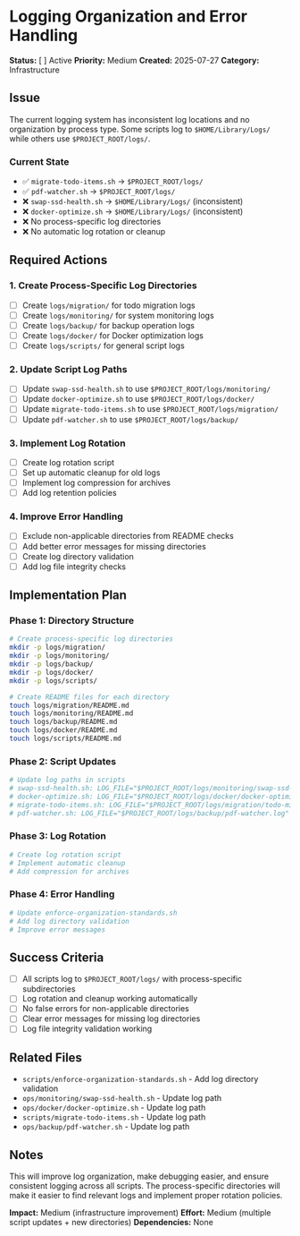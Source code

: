 # Logging Organization and Error Handling

**Status:** [ ] Active
**Priority:** Medium
**Created:** 2025-07-27
**Category:** Infrastructure

## Issue

The current logging system has inconsistent log locations and no organization by process type. Some scripts log to `$HOME/Library/Logs/` while others use `$PROJECT_ROOT/logs/`.

### Current State
- ✅ `migrate-todo-items.sh` → `$PROJECT_ROOT/logs/`
- ✅ `pdf-watcher.sh` → `$PROJECT_ROOT/logs/`
- ❌ `swap-ssd-health.sh` → `$HOME/Library/Logs/` (inconsistent)
- ❌ `docker-optimize.sh` → `$HOME/Library/Logs/` (inconsistent)
- ❌ No process-specific log directories
- ❌ No automatic log rotation or cleanup

## Required Actions

### 1. Create Process-Specific Log Directories
- [ ] Create `logs/migration/` for todo migration logs
- [ ] Create `logs/monitoring/` for system monitoring logs
- [ ] Create `logs/backup/` for backup operation logs
- [ ] Create `logs/docker/` for Docker optimization logs
- [ ] Create `logs/scripts/` for general script logs

### 2. Update Script Log Paths
- [ ] Update `swap-ssd-health.sh` to use `$PROJECT_ROOT/logs/monitoring/`
- [ ] Update `docker-optimize.sh` to use `$PROJECT_ROOT/logs/docker/`
- [ ] Update `migrate-todo-items.sh` to use `$PROJECT_ROOT/logs/migration/`
- [ ] Update `pdf-watcher.sh` to use `$PROJECT_ROOT/logs/backup/`

### 3. Implement Log Rotation
- [ ] Create log rotation script
- [ ] Set up automatic cleanup for old logs
- [ ] Implement log compression for archives
- [ ] Add log retention policies

### 4. Improve Error Handling
- [ ] Exclude non-applicable directories from README checks
- [ ] Add better error messages for missing directories
- [ ] Create log directory validation
- [ ] Add log file integrity checks

## Implementation Plan

### Phase 1: Directory Structure
```bash
# Create process-specific log directories
mkdir -p logs/migration/
mkdir -p logs/monitoring/
mkdir -p logs/backup/
mkdir -p logs/docker/
mkdir -p logs/scripts/

# Create README files for each directory
touch logs/migration/README.md
touch logs/monitoring/README.md
touch logs/backup/README.md
touch logs/docker/README.md
touch logs/scripts/README.md
```

### Phase 2: Script Updates
```bash
# Update log paths in scripts
# swap-ssd-health.sh: LOG_FILE="$PROJECT_ROOT/logs/monitoring/swap-ssd-health.log"
# docker-optimize.sh: LOG_FILE="$PROJECT_ROOT/logs/docker/docker-optimize.log"
# migrate-todo-items.sh: LOG_FILE="$PROJECT_ROOT/logs/migration/todo-migration-$(date +%Y%m%d_%H%M%S).log"
# pdf-watcher.sh: LOG_FILE="$PROJECT_ROOT/logs/backup/pdf-watcher.log"
```

### Phase 3: Log Rotation
```bash
# Create log rotation script
# Implement automatic cleanup
# Add compression for archives
```

### Phase 4: Error Handling
```bash
# Update enforce-organization-standards.sh
# Add log directory validation
# Improve error messages
```

## Success Criteria

- [ ] All scripts log to `$PROJECT_ROOT/logs/` with process-specific subdirectories
- [ ] Log rotation and cleanup working automatically
- [ ] No false errors for non-applicable directories
- [ ] Clear error messages for missing log directories
- [ ] Log file integrity validation working

## Related Files

- `scripts/enforce-organization-standards.sh` - Add log directory validation
- `ops/monitoring/swap-ssd-health.sh` - Update log path
- `ops/docker/docker-optimize.sh` - Update log path
- `scripts/migrate-todo-items.sh` - Update log path
- `ops/backup/pdf-watcher.sh` - Update log path

## Notes

This will improve log organization, make debugging easier, and ensure consistent logging across all scripts. The process-specific directories will make it easier to find relevant logs and implement proper rotation policies.

**Impact:** Medium (infrastructure improvement)
**Effort:** Medium (multiple script updates + new directories)
**Dependencies:** None
